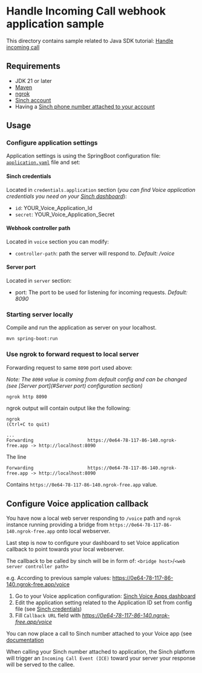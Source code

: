 # Handle Incoming Call webhook application sample

This directory contains sample related to Java SDK tutorial: [Handle incoming call](https://developers.sinch.com/docs/voice/getting-started/java/incoming-call)

## Requirements

- JDK 21 or later
- [Maven](https://maven.apache.org/)
- [ngrok](https://ngrok.com/docs)
- [Sinch account](https://dashboard.sinch.com)
- Having a [Sinch phone number attached to your account](https://developers.sinch.com/docs/voice/getting-started/#3-assign-your-number)

## Usage

### Configure application settings

Application settings is using the SpringBoot configuration file: [`application.yaml`](src/main/resources/application.yaml) file and set:

#### Sinch credentials
Located in `credentials.application` section (*you can find Voice application credentials you need on your [Sinch dashboard](https://dashboard.sinch.com/voice/apps)*):
- `id`: YOUR_Voice_Application_Id
- `secret`: YOUR_Voice_Application_Secret

#### Webhook controller path
Located in `voice` section you can modify: 
- `controller-path`: path the server will respond to. <em>Default: /voice</em>

#### Server port
Located in `server` section:
- port: The port to be used for listening for incoming requests. <em>Default: 8090</em>

### Starting server locally

Compile and run the application as server on your localhost.
```bash
mvn spring-boot:run
```

### Use ngrok to forward request to local server

Forwarding request to same `8090` port used above:

*Note: The `8090` value is coming from default config and can be changed (see [Server port](#Server port) configuration section)*

```bash
ngrok http 8090
```

ngrok output will contain output like the following:
```
ngrok                                                                                                                                                                                                                          (Ctrl+C to quit)

...
Forwarding                    https://0e64-78-117-86-140.ngrok-free.app -> http://localhost:8090

```
The line
```
Forwarding                    https://0e64-78-117-86-140.ngrok-free.app -> http://localhost:8090
```
Contains `https://0e64-78-117-86-140.ngrok-free.app` value.

## Configure Voice application callback

You have now a local web server responding to `/voice` path and `ngrok` instance running providing a bridge from `https://0e64-78-117-86-140.ngrok-free.app` onto local webserver.

Last step is now to configure your dashboard to set Voice application callback to point towards your local webserver.

The callback to be called by sinch will be in form of: `<bridge host>`/`<web server controller path>`

e.g. According to previous sample values: https://0e64-78-117-86-140.ngrok-free.app/voice

1. Go to your Voice application configuration: [Sinch Voice Apps dashboard](https://dashboard.sinch.com/voice/apps/)
2. Edit the application setting related to the Application ID set from config file (see [Sinch credentials](#configure-application-settings))
3. Fill `Callback URL` field with *https://0e64-78-117-86-140.ngrok-free.app/voice*

You can now place a call to Sinch number attached to your Voice app (see [documentation](https://developers.sinch.com/docs/voice/getting-started/#3-assign-your-number)

When calling your Sinch number attached to application, the Sinch platform will trigger an `Incoming Call Event (ICE)` toward your server your response will be served to the callee.